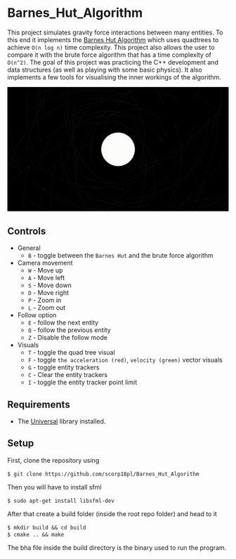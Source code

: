 # Barnes_Hut_Algorithm

This project simulates gravity force interactions between many entities. To this end it
implements the [Barnes Hut Algorithm](https://en.wikipedia.org/wiki/Barnes%E2%80%93Hut_simulation) which uses quadtrees
to achieve `O(n log n)` time complexity. 
This project also allows the user to compare it with the brute force algorithm
that has a time complexity of `O(n^2)`. The goal of this project was practicing the C++ development
and data structures (as well as playing with some basic physics).
It also implements a few tools for visualising the inner workings of the algorithm.

![](static/preview.gif)

## Controls

* General
    - `B` - toggle between the `Barnes Hut` and the brute force algorithm
* Camera movement
    - `W` - Move up
    - `A` - Move left
    - `S` - Move down
    - `D` - Move right
    - `P` - Zoom in
    - `L` - Zoom out
* Follow option
    - `E` - follow the next entity
    - `Q` - follow the previous entity
    - `Z` - Disable the follow mode
* Visuals
    - `T` - toggle the quad tree visual
    - `F` - toggle `the acceleration (red)`, `velocity (green)` vector visuals
    - `G` - toggle entity trackers
    - `C` - Clear the entity trackers
    - `I` - toggle the entity tracker point limit

## Requirements

- The [Universal](https://github.com/scorp18pl/Universal) library installed.

## Setup

First, clone the repository using

```console
$ git clone https://github.com/scorp18pl/Barnes_Hut_Algorithm
```

Then you will have to install sfml

```console
$ sudo apt-get install libsfml-dev
```

After that create a build folder (inside the root repo folder) and head to it

```console
$ mkdir build && cd build
$ cmake .. && make
```

The bha file inside the build directory is the binary
used to run the program.
